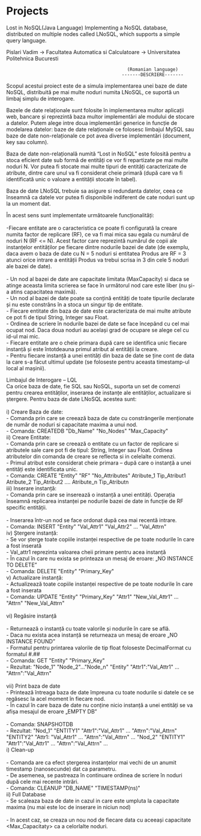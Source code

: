 # Projects
Lost in NoSQL(Java Language)
Implementing a NoSQL database, distributed on multiple nodes called LNoSQL, which supports a simple query language.

Pislari Vadim -> Facultatea Automatica si Calculatoare -> Universitatea Politehnica Bucuresti

                                                 (Romanian language)
                                               -------DESCRIERE-------
Scopul acestui proiect este de a simula implementarea unei baze de date NoSQL, distribuită pe mai multe noduri numita LNoSQL, ce suportă un limbaj simplu de interogare.
 
Bazele de date relaționale sunt folosite în implementarea multor aplicații web, bancare și reprezintă baza multor implementări ale modului de stocare a datelor. Putem alege intre doua implementări generice in funcție de modelarea datelor: baze de date relaționale ce folosesc limbajul MySQL sau baze de date non-relaționale ce pot avea diverse implementări (document, key sau column). 

 Baza de date non-relațională numită “Lost in NoSQL” este folosită pentru a stoca eficient date sub formă de entități ce vor fi repartizate pe mai multe noduri N. Vor putea fi stocate mai multe tipuri de entități caracterizate de atribute, dintre care unul va fi considerat cheie primară (după care va fi identificată unic o valoare a entității stocate în tabel).  
 
 Baza de date LNoSQL trebuie sa asigure si redundanta datelor, ceea ce înseamnă ca datele vor putea fi disponibile indiferent de cate noduri sunt up la un moment dat. 
 
În acest sens sunt implementate următoarele funcționalități:  
</br>-Fiecare entitate are o caracteristica ce poate fi configurată la creare numita factor de replicare (RF), ce va fi mai mica sau egala cu numărul de noduri N (RF <= N).  Acest factor care reprezintă numărul de copii ale instanțelor entităților pe fiecare dintre nodurile bazei de date (de exemplu, daca avem o baza de date cu N = 5 noduri si entitatea Produs are RF = 3 atunci orice intrare a entității Produs va trebui scrisa in 3 din cele 5 noduri ale bazei de date).  
</br>- Un nod al bazei de date are capacitate limitata (MaxCapacity) si daca se atinge aceasta limita scrierea se face în următorul nod care este liber (nu și-a atins capacitatea maximă). 
</br>- Un nod al bazei de date poate sa conțină entități de toate tipurile declarate și nu este constrâns în a stoca un singur tip de entitate. 
</br>- Fiecare entitate din baza de date este caracterizata de mai multe atribute ce pot fi de tipul String, Integer sau Float. 
</br>- Ordinea de scriere în nodurile bazei de date se face începând cu cel mai ocupat nod. Daca doua noduri au același grad de ocupare se alege cel cu id-ul mai mic. 
</br>- Fiecare entitate are o cheie primara după care se identifica unic fiecare instanță și este întotdeauna primul atribut al entității la creare. 
</br>- Pentru fiecare instanță a unei entități din baza de date se ține cont de data la care s-a făcut ultimul update (se foloseste pentru aceasta timestamp-ul local al mașinii).   
  
  Limbajul de Interogare – LQL 
</br>Ca orice baza de date, fie SQL sau NoSQL, suporta un set de comenzi pentru crearea entităților, inserarea de instanțe ale entităților, actualizare si ștergere. Pentru baza de date LNoSQL acestea sunt:  
</br>i) Creare Baza de date:
</br>- Comanda prin care se creează baza de date cu constrângerile menționate de număr de noduri si capacitate maxima a unui nod. 
</br>- Comanda: CREATEDB "Db_Name" "No_Nodes" "Max_Capacity" 
</br>ii) Creare Entitate: 
</br>- Comanda prin care se creează o entitate cu un factor de replicare si atributele sale care pot fi de tipul: String, Integer sau Float. Ordinea atributelor din comanda de creare se reflecta si in celelalte comenzi.
</br>- Primul atribut este considerat cheie primara – după care o instanță a unei entități este identificata unic. 
</br>- Comanda: CREATE "Entity" "RF" "No_Attributes" Atribute_1 Tip_Atribut1  Atribute_2 Tip_Atribut2 …. Atribute_n Tip_Atributn 
</br>iii) Inserare instanță: 
</br>- Comanda prin care se inserează o instanță a unei entități. Operația înseamnă replicarea instanței pe nodurile bazei de date in funcție de RF specific entității.  
</br>- Inserarea într-un nod se face ordonat după cea mai recentă intrare. 
</br>- Comanda: INSERT "Entity" "Val_Attr1" "Val_Attr2" ... "Val_Attrn" 
</br>iv) Ștergere instanță:
</br>- Se vor șterge toate copiile instanței respective de pe toate nodurile în care a fost inserată 
</br>- Val_attr1 reprezinta valoarea cheii primare pentru acea instanță 
</br>- În cazul în care nu exista se printeaza un mesaj de eroare: „NO INSTANCE TO DELETE” 
</br>- Comanda: DELETE "Entity" "Primary_Key" 
</br>v) Actualizare instanță: 
</br>- Actualizează toate copiile instanței respective de pe toate nodurile în care a fost inserata 
</br>- Comanda: UPDATE "Entity" "Primary_Key" "Attr1" "New_Val_Attr1" ... "Attrn" "New_Val_Attrn"  
</br>vi) Regăsire instanță  
</br>- Returnează o instanță cu toate valorile și nodurile în care se află. 
</br>- Daca nu exista acea instanță se returneaza un mesaj de eroare „NO INSTANCE FOUND” 
</br>- Formatul pentru printarea valorile de tip float foloseste DecimalFormat cu formatul #.## 
</br>- Comanda: GET "Entity" "Primary_Key" 
</br>- Rezultat: "Node_1" "Node_2"..."Node_n" "Entity" "Attr1":"Val_Attr1" ... "Attrn":"Val_Attrn"  
</br>vii) Print baza de date 
</br>- Printează întreaga baza de date împreuna cu toate nodurile si datele ce se regăsesc la acel moment în fiecare nod. 
</br>- În cazul în care baza de date nu conține nicio instanță a unei entități se va afișa mesajul de eroare „EMPTY DB”  
</br>- Comanda: SNAPSHOTDB 
</br>- Rezultat: "Nod_1" "ENTITY1" "Attr1":"Val_Attr1" ... "Attrn":"Val_Attrn"  "ENTITY2" "Attr1: "Val_Attr1" ... "Attrn":"Val_Attrn"  ... "Nod_2" "ENTITY1" "Attr1":"Val_Attr1" ... "Attrn":"Val_Attrn"  ... 
</br>i) Clean-up  
</br>- Comanda are ca efect ștergerea instanțelor mai vechi de un anumit timestamp (nanosecunde) dat ca parametru. 
</br>- De asemenea, se pastreaza în continuare ordinea de scriere în noduri după cele mai recente intrări. 
</br>- Comanda: CLEANUP "DB_NAME" "TIMESTAMP(ns)" 
</br>ii) Full Database 
</br>- Se scaleaza baza de date in cazul in care este umpluta la capacitate maxima (nu mai este loc de inserare in niciun nod)  
</br>- In acest caz, se creaza un nou nod de fiecare data cu aceeași capacitate <Max_Capacitaty> ca a celorlalte noduri. 
